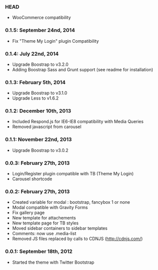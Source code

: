 ### HEAD
* WooCommerce compatibility


### 0.1.5: September 24nd, 2014
* Fix "Theme My Login" plugin Compatibility

### 0.1.4: July 22nd, 2014
* Upgrade Boostrap to v3.2.0
* Adding Boostrap Sass and Grunt support (see readme for installation)

### 0.1.3: February 5th, 2014
* Upgrade Boostrap to v3.1.0
* Upgrade Less to v1.6.2

### 0.1.2: December 10th, 2013
* Included Respond.js for IE6-IE8 compatibility with Media Queries
* Removed javascript from carousel

### 0.1.1: November 22nd, 2013
* Upgrade Boostrap to v3.0.2

### 0.0.3: February 27th, 2013
* Login/Register plugin compatible with TB (Theme My Login)
* Carousel shortcode

### 0.0.2: February 27th, 2013
* Created variable for modal  : bootstrap, fancybox 1 or none
* Modal compatible with Gravity Forms
* Fix gallery page
* New template for attachements
* New template page for TB styles
* Moved sidebar containers to sidebar templates
* Comments: now use .media-list
* Removed JS files replaced by calls to CDNJS (http://cdnjs.com/)

### 0.0.1: September 18th, 2012
* Started the theme with Twitter Bootstrap